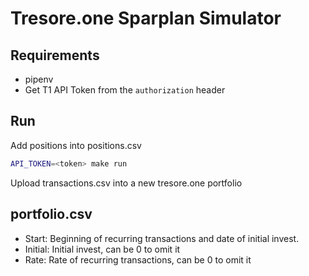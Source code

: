 # Tresore.one Sparplan Simulator

## Requirements

- pipenv
- Get T1 API Token from the `authorization` header

## Run

Add positions into positions.csv

```sh
API_TOKEN=<token> make run
```

Upload transactions.csv into a new tresore.one portfolio

## portfolio.csv

- Start: Beginning of recurring transactions and date of initial invest.
- Initial: Initial invest, can be 0 to omit it
- Rate: Rate of recurring transactions, can be 0 to omit it
